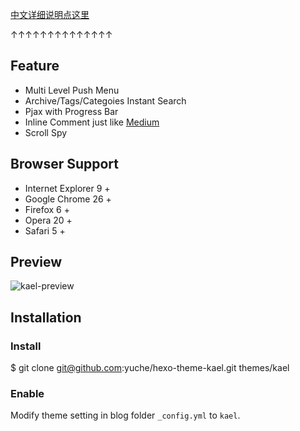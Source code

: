 [中文详细说明点这里](http://blog.yuche.me/introducing-kael-customization/)

↑↑↑↑↑↑↑↑↑↑↑↑↑↑

## Feature

 - Multi Level Push Menu 
 - Archive/Tags/Categoies Instant Search
 - Pjax with Progress Bar
 - Inline Comment just like [Medium](http://medium.com/)
 - Scroll Spy

## Browser Support

 - Internet Explorer 9 +
 - Google Chrome 26 +
 - Firefox 6 +
 - Opera 20 +
 - Safari 5 +

 
## Preview
![kael-preview][1]
 
## Installation

### Install

$ git clone git@github.com:yuche/hexo-theme-kael.git themes/kael

### Enable

Modify theme setting in blog folder `_config.yml` to `kael`.



  [1]: http://ww1.sinaimg.cn/large/650625begw1egigcsgddcg20z60iue81.gif